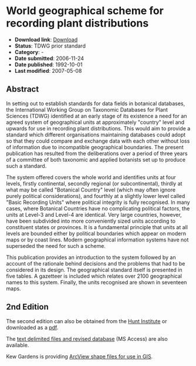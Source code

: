 # World geographical scheme for recording plant distributions

* **Download link**: [Download](109-488-1-ED.zip)
* **Status**: TDWG prior standard
* **Category**: -
* **Date submitted**: 2006-11-24
* **Date published**: 1992-10-01
* **Last modified**: 2007-05-08

## Abstract

In setting out to establish standards for data fields in botanical databases, the International Working Group on Taxonomic Databases for Plant Sciences (TDWG) identified at an early stage of its existence a need for an agreed system of geographical units at approximately "country" level and upwards for use in recording plant distributions. This would aim to provide a standard which different organisations maintaining databases could adopt so that they could compare and exchange data with each other without loss of information due to incompatible geographical boundaries. The present publication has resulted from the deliberations over a period of three years of a committee of both taxonomic and applied botanists set up to produce such a standard.

The system offered covers the whole world and identifies units at four levels, firstly continental, secondly regional (or subcontinental), thirdly at what may be called "Botanical Country" level (which may often ignore purely political considerations), and fourthly at a slightly lower level called "Basic Recording Units" where political integrity is fully recognised. In many cases, where Botanical Countries have no complicating political factors, the units at Level-3 and Level-4 are identical. Very large countries, however, have been subdivided into more conveniently sized units according to constituent states or provinces. It is a fundamental principle that units at all levels are bounded either by political boundaries which appear on modern maps or by coast lines. Modern geographical information systems have not superseded the need for such a scheme.

This publication provides an introduction to the system followed by an account of the rationale behind decisions and the problems that had to be considered in its design. The geographical standard itself is presented in five tables. A gazetteer is included which relates over 2100 geographical names to this system. Finally, the units recognised are shown in seventeen maps.

## 2nd Edition

The second edition can also be obtained from the [Hunt Institute](http://www.nhm.ac.uk/hosted_sites/tdwg/SecondEdGeog.htm) or downloaded as a [pdf](http://www.tdwg.org/TDWG_geo2.pdf).
 
The [text delimited files and revised database](http://www.nhm.ac.uk/hosted_sites/tdwg/geography_ed2.zip) (MS Access) are also available.
 
Kew Gardens is providing [ArcView shape files for use in GIS](http://www.kew.org/gis/tdwg/index.html).


